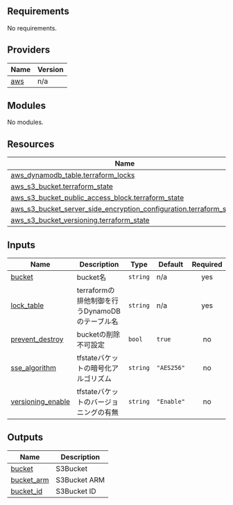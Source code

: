 <!-- BEGIN_TF_DOCS -->
## Requirements

No requirements.

## Providers

| Name | Version |
|------|---------|
| <a name="provider_aws"></a> [aws](#provider\_aws) | n/a |

## Modules

No modules.

## Resources

| Name | Type |
|------|------|
| [aws_dynamodb_table.terraform_locks](https://registry.terraform.io/providers/hashicorp/aws/latest/docs/resources/dynamodb_table) | resource |
| [aws_s3_bucket.terraform_state](https://registry.terraform.io/providers/hashicorp/aws/latest/docs/resources/s3_bucket) | resource |
| [aws_s3_bucket_public_access_block.terraform_state](https://registry.terraform.io/providers/hashicorp/aws/latest/docs/resources/s3_bucket_public_access_block) | resource |
| [aws_s3_bucket_server_side_encryption_configuration.terraform_state](https://registry.terraform.io/providers/hashicorp/aws/latest/docs/resources/s3_bucket_server_side_encryption_configuration) | resource |
| [aws_s3_bucket_versioning.terraform_state](https://registry.terraform.io/providers/hashicorp/aws/latest/docs/resources/s3_bucket_versioning) | resource |

## Inputs

| Name | Description | Type | Default | Required |
|------|-------------|------|---------|:--------:|
| <a name="input_bucket"></a> [bucket](#input\_bucket) | bucket名 | `string` | n/a | yes |
| <a name="input_lock_table"></a> [lock\_table](#input\_lock\_table) | terraformの排他制御を行うDynamoDBのテーブル名 | `string` | n/a | yes |
| <a name="input_prevent_destroy"></a> [prevent\_destroy](#input\_prevent\_destroy) | bucketの削除不可設定 | `bool` | `true` | no |
| <a name="input_sse_algorithm"></a> [sse\_algorithm](#input\_sse\_algorithm) | tfstateバケットの暗号化アルゴリズム | `string` | `"AES256"` | no |
| <a name="input_versioning_enable"></a> [versioning\_enable](#input\_versioning\_enable) | tfstateバケットのバージョニングの有無 | `string` | `"Enable"` | no |

## Outputs

| Name | Description |
|------|-------------|
| <a name="output_bucket"></a> [bucket](#output\_bucket) | S3Bucket |
| <a name="output_bucket_arm"></a> [bucket\_arm](#output\_bucket\_arm) | S3Bucket ARM |
| <a name="output_bucket_id"></a> [bucket\_id](#output\_bucket\_id) | S3Bucket ID |
<!-- END_TF_DOCS -->
